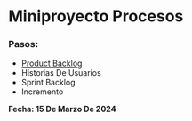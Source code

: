 # Miniproyecto Procesos

### Pasos:
* [Product Backlog](https://javerianacaliedu-my.sharepoint.com/:x:/g/personal/will1an_javerianacali_edu_co/Ec_0yJhh8-FFnpPk5CmOTA8BakqISCFIBTW0bU9x61ElFA?e=EtaBr6)
* Historias De Usuarios
* Sprint Backlog
* Incremento

**Fecha: 15 De Marzo De 2024**
